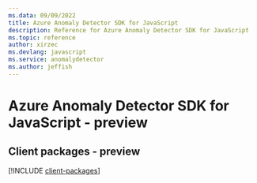 ```yaml
---
ms.data: 09/09/2022
title: Azure Anomaly Detector SDK for JavaScript
description: Reference for Azure Anomaly Detector SDK for JavaScript
ms.topic: reference
author: xirzec
ms.devlang: javascript
ms.service: anomalydetector
ms.author: jeffish
---
```

# Azure Anomaly Detector SDK for JavaScript - preview

## Client packages - preview
[!INCLUDE [client-packages](anomaly-detector-client-index.md)]